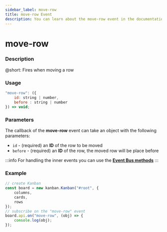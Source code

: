 ```yaml
---
sidebar_label: move-row
title: move-row Event
description: You can learn about the move-row event in the documentation of the DHTMLX JavaScript Kanban library. Browse developer guides and API reference, try out code examples and live demos, and download a free 30-day evaluation version of DHTMLX Kanban.
---
```


# move-row

### Description

@short: Fires when moving a row

### Usage

~~~jsx {}
"move-row": ({
    id: string | number,
    before : string | number
}) => void;
~~~

### Parameters

The callback of the **move-row** event can take an object with the following parameters:

- `id` - (required) an **ID** of the row to be moved
- `before` - (required) an **ID** of the row, the moved row will be place before

:::info
For handling the inner events you can use the [**Event Bus methods**](api/api_overview.md/#event-bus-methods)
:::

### Example

~~~jsx {8-10}
// create Kanban
const board = new kanban.Kanban("#root", {
	columns,
	cards,
    rows
});
// subscribe on the "move-row" event
board.api.on("move-row", (obj) => {
	console.log(obj);
});
~~~
